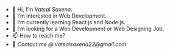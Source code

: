 - 👋 Hi, I’m *Vatsal Saxena*.
- 👀 I’m interested in Web Development.
- 🌱 I’m currently learning React.js and Node.js.
- 💞️ I’m looking for a Web Development or Web Designing Job.
- 📫 How to reach me?
- 📧 _Contact me @ vatsalsaxena22@gmail.com_




<!---
vatsalsaxena22/vatsalsaxena22 is a ✨ special ✨ repository because its `README.md` (this file) appears on your GitHub profile.
You can click the Preview link to take a look at your changes.
--->
